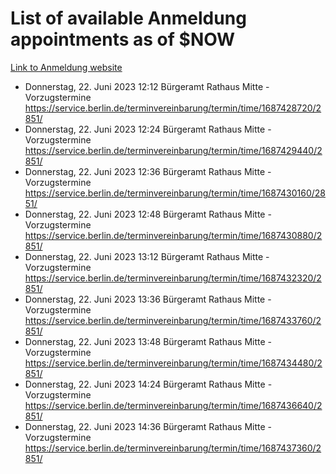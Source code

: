 # List of available Anmeldung appointments as of $NOW
[Link to Anmeldung website](https://service.berlin.de/terminvereinbarung/termin/tag.php?termin=1&anliegen[]=120686&dienstleisterlist=122210,122217,327316,122219,327312,122227,327314,122231,327346,122243,327348,122254,122252,329742,122260,329745,122262,329748,122271,327278,122273,327274,122277,327276,330436,122280,327294,122282,327290,122284,327292,122291,327270,122285,327266,122286,327264,122296,327268,150230,329760,122297,327286,122294,327284,122312,329763,122314,329775,122304,327330,122311,327334,122309,327332,317869,122281,327352,122279,329772,122283,122276,327324,122274,327326,122267,329766,122246,327318,122251,327320,122257,327322,122208,327298,122226,327300&herkunft=http%3A%2F%2Fservice.berlin.de%2Fdienstleistung%2F120686%2F)
- Donnerstag, 22. Juni 2023 12:12 Bürgeramt Rathaus Mitte - Vorzugstermine https://service.berlin.de/terminvereinbarung/termin/time/1687428720/2851/
- Donnerstag, 22. Juni 2023 12:24 Bürgeramt Rathaus Mitte - Vorzugstermine https://service.berlin.de/terminvereinbarung/termin/time/1687429440/2851/
- Donnerstag, 22. Juni 2023 12:36 Bürgeramt Rathaus Mitte - Vorzugstermine https://service.berlin.de/terminvereinbarung/termin/time/1687430160/2851/
- Donnerstag, 22. Juni 2023 12:48 Bürgeramt Rathaus Mitte - Vorzugstermine https://service.berlin.de/terminvereinbarung/termin/time/1687430880/2851/
- Donnerstag, 22. Juni 2023 13:12 Bürgeramt Rathaus Mitte - Vorzugstermine https://service.berlin.de/terminvereinbarung/termin/time/1687432320/2851/
- Donnerstag, 22. Juni 2023 13:36 Bürgeramt Rathaus Mitte - Vorzugstermine https://service.berlin.de/terminvereinbarung/termin/time/1687433760/2851/
- Donnerstag, 22. Juni 2023 13:48 Bürgeramt Rathaus Mitte - Vorzugstermine https://service.berlin.de/terminvereinbarung/termin/time/1687434480/2851/
- Donnerstag, 22. Juni 2023 14:24 Bürgeramt Rathaus Mitte - Vorzugstermine https://service.berlin.de/terminvereinbarung/termin/time/1687436640/2851/
- Donnerstag, 22. Juni 2023 14:36 Bürgeramt Rathaus Mitte - Vorzugstermine https://service.berlin.de/terminvereinbarung/termin/time/1687437360/2851/

